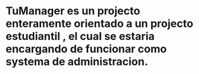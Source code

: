 # TuManager es un projecto  enteramente orientado a un projecto estudiantil , el cual se estaria encargando de funcionar como systema de administracion. 
